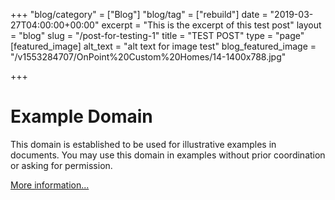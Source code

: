 +++
"blog/category" = ["Blog"]
"blog/tag" = ["rebuild"]
date = "2019-03-27T04:00:00+00:00"
excerpt = "This is the excerpt of this test post"
layout = "blog"
slug = "/post-for-testing-1"
title = "TEST POST"
type = "page"
[featured_image]
alt_text = "alt text for image test"
blog_featured_image = "/v1553284707/OnPoint%20Custom%20Homes/14-1400x788.jpg"

+++
# Example Domain

This domain is established to be used for illustrative examples in documents. You may use this domain in examples without prior coordination or asking for permission.

[More information...](http://www.iana.org/domains/example)